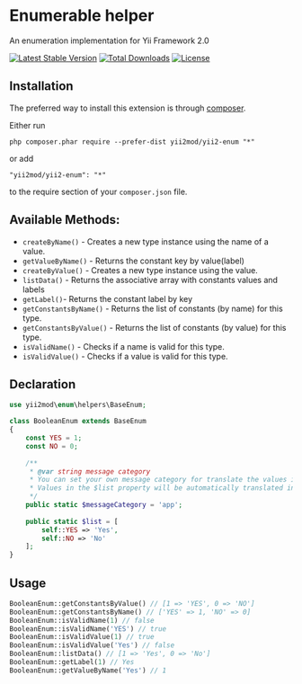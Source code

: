 Enumerable helper
========================================
An enumeration implementation for Yii Framework 2.0


[![Latest Stable Version](https://poser.pugx.org/yii2mod/yii2-enum/v/stable)](https://packagist.org/packages/yii2mod/yii2-enum) [![Total Downloads](https://poser.pugx.org/yii2mod/yii2-enum/downloads)](https://packagist.org/packages/yii2mod/yii2-enum) [![License](https://poser.pugx.org/yii2mod/yii2-enum/license)](https://packagist.org/packages/yii2mod/yii2-enum)

Installation
------------

The preferred way to install this extension is through [composer](http://getcomposer.org/download/).

Either run

```
php composer.phar require --prefer-dist yii2mod/yii2-enum "*"
```

or add

```
"yii2mod/yii2-enum": "*"
```

to the require section of your `composer.json` file.

## Available Methods:

- `createByName()` - Creates a new type instance using the name of a value.
- `getValueByName()` - Returns the constant key by value(label)
- `createByValue()` - Creates a new type instance using the value.
- `listData()` - Returns the associative array with constants values and labels
- `getLabel()`- Returns the constant label by key
- `getConstantsByName()` - Returns the list of constants (by name) for this type.
- `getConstantsByValue()` - Returns the list of constants (by value) for this type.
- `isValidName()` - Checks if a name is valid for this type.
- `isValidValue()` - Checks if a value is valid for this type.

## Declaration

```php
use yii2mod\enum\helpers\BaseEnum;

class BooleanEnum extends BaseEnum
{
    const YES = 1;
    const NO = 0;
    
    /**
     * @var string message category
     * You can set your own message category for translate the values in the $list property
     * Values in the $list property will be automatically translated in the function `listData()`
     */
    public static $messageCategory = 'app';
    
    public static $list = [
        self::YES => 'Yes',
        self::NO => 'No'
    ];
}
```
## Usage
```php
BooleanEnum::getConstantsByValue() // [1 => 'YES', 0 => 'NO']
BooleanEnum::getConstantsByName() // ['YES' => 1, 'NO' => 0]
BooleanEnum::isValidName(1) // false
BooleanEnum::isValidName('YES') // true
BooleanEnum::isValidValue(1) // true
BooleanEnum::isValidValue('Yes') // false
BooleanEnum::listData() // [1 => 'Yes', 0 => 'No']
BooleanEnum::getLabel(1) // Yes
BooleanEnum::getValueByName('Yes') // 1
```
